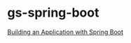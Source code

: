 # gs-spring-boot

[Building an Application with Spring Boot](https://spring.io/guides/gs/spring-boot/)
